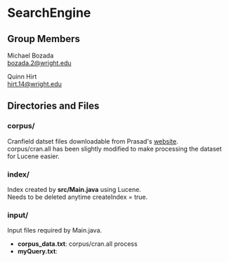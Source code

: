 # SearchEngine

## Group Members
Michael Bozada  
bozada.2@wright.edu  

Quinn Hirt  
hirt.14@wright.edu  


## Directories and Files
### corpus/  
Cranfield datset files downloadable from Prasad's [website](https://web1.cs.wright.edu/~tkprasad/courses/cs7800/cs7800.html).  
corpus/cran.all has been slightly modified to make processing the dataset for Lucene easier.

### index/
Index created by __src/Main.java__ using Lucene.  
Needs to be deleted anytime createIndex = true.

### input/
Input files required by Main.java.  

- __corpus_data.txt__: corpus/cran.all process
- __myQuery.txt__: 
